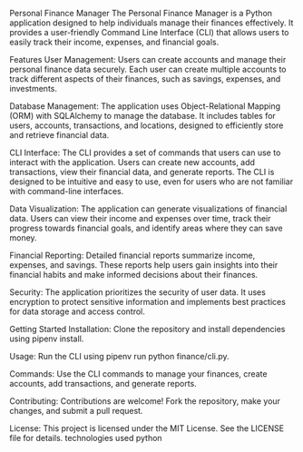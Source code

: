 
Personal Finance Manager
The Personal Finance Manager is a Python application designed to help individuals manage their finances effectively. It provides a user-friendly Command Line Interface (CLI) that allows users to easily track their income, expenses, and financial goals.

Features
User Management: Users can create accounts and manage their personal finance data securely. Each user can create multiple accounts to track different aspects of their finances, such as savings, expenses, and investments.

Database Management: The application uses Object-Relational Mapping (ORM) with SQLAlchemy to manage the database. It includes tables for users, accounts, transactions, and locations, designed to efficiently store and retrieve financial data.

CLI Interface: The CLI provides a set of commands that users can use to interact with the application. Users can create new accounts, add transactions, view their financial data, and generate reports. The CLI is designed to be intuitive and easy to use, even for users who are not familiar with command-line interfaces.

Data Visualization: The application can generate visualizations of financial data. Users can view their income and expenses over time, track their progress towards financial goals, and identify areas where they can save money.

Financial Reporting: Detailed financial reports summarize income, expenses, and savings. These reports help users gain insights into their financial habits and make informed decisions about their finances.

Security: The application prioritizes the security of user data. It uses encryption to protect sensitive information and implements best practices for data storage and access control.

Getting Started
Installation: Clone the repository and install dependencies using pipenv install.

Usage: Run the CLI using pipenv run python finance/cli.py.

Commands: Use the CLI commands to manage your finances, create accounts, add transactions, and generate reports.

Contributing: Contributions are welcome! Fork the repository, make your changes, and submit a pull request.

License: This project is licensed under the MIT License. See the LICENSE file for details.
technologies used
python